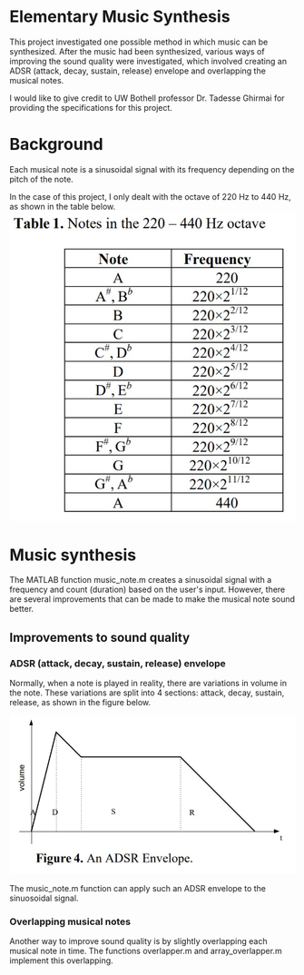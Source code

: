 # Elementary Music Synthesis
This project investigated one possible method in which music can be synthesized. After the music had been synthesized, various ways of improving the sound quality were investigated, which involved creating an ADSR (attack, decay, sustain, release) envelope and overlapping the musical notes.

I would like to give credit to UW Bothell professor Dr. Tadesse Ghirmai for providing the specifications for this project.

# Background
Each musical note is a sinusoidal signal with its frequency depending on the pitch of the note.

In the case of this project, I only dealt with the octave of 220 Hz to 440 Hz, as shown in the table below.
![Frequency table](https://github.com/leeway64/Elementary-Music-Synthesis/blob/master/Frequency%20table.jpg)


# Music synthesis
The MATLAB function music_note.m creates a sinusoidal signal with a frequency and count (duration) based on the user's input. However, there are several improvements that can be made to make the musical note sound better.

## Improvements to sound quality
### ADSR (attack, decay, sustain, release) envelope
Normally, when a note is played in reality, there are variations in volume in the note. These variations are split into 4 sections: attack, decay, sustain, release, as shown in the figure below.

![ADSR envelope](https://github.com/leeway64/Elementary-Music-Synthesis/blob/master/ADSR%20envelope.jpg)

The music_note.m function can apply such an ADSR envelope to the sinuosoidal signal.


### Overlapping musical notes
Another way to improve sound quality is by slightly overlapping each musical note in time. The functions overlapper.m and array_overlapper.m implement this overlapping.
